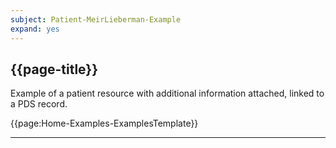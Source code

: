 ```yaml
---
subject: Patient-MeirLieberman-Example
expand: yes
---
```


## {{page-title}}

Example of a patient resource with additional information attached, linked to a PDS record.

{{page:Home-Examples-ExamplesTemplate}}

---
